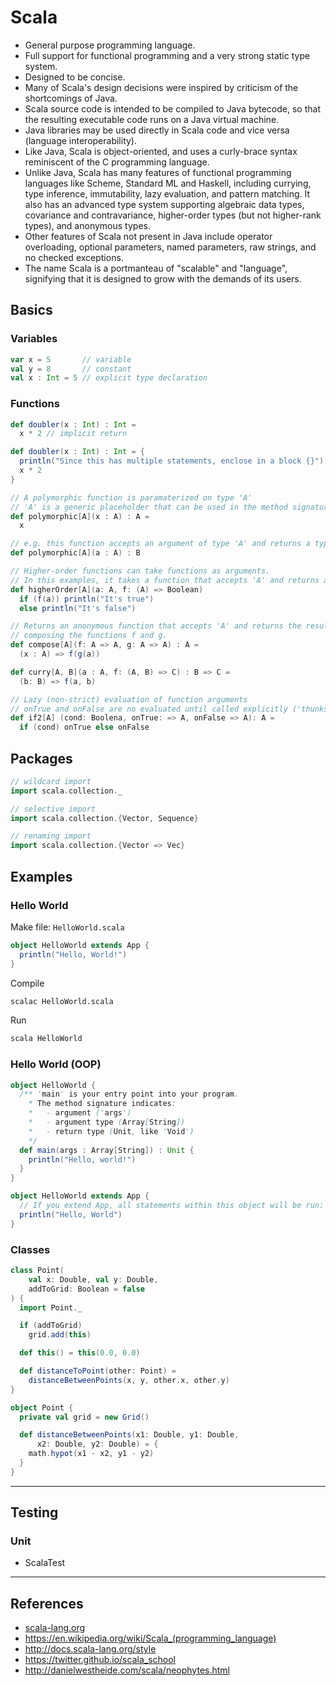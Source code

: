 # Scala

-   General purpose programming language.
-   Full support for functional programming and a very strong static type system.
-   Designed to be concise.
-   Many of Scala's design decisions were inspired by criticism of the shortcomings of Java.
-   Scala source code is intended to be compiled to Java bytecode, so that the resulting executable code runs on a Java virtual machine.
-   Java libraries may be used directly in Scala code and vice versa (language interoperability).
-   Like Java, Scala is object-oriented, and uses a curly-brace syntax reminiscent of the C programming language.
-   Unlike Java, Scala has many features of functional programming languages like Scheme, Standard ML and Haskell, including currying, type inference, immutability, lazy evaluation, and pattern matching. It also has an advanced type system supporting algebraic data types, covariance and contravariance, higher-order types (but not higher-rank types), and anonymous types.
-   Other features of Scala not present in Java include operator overloading, optional parameters, named parameters, raw strings, and no checked exceptions.
-   The name Scala is a portmanteau of "scalable" and "language", signifying that it is designed to grow with the demands of its users.

## Basics

### Variables

```scala
var x = 5       // variable
val y = 8       // constant
val x : Int = 5 // explicit type declaration
```

### Functions

```scala
def doubler(x : Int) : Int =
  x * 2 // implicit return

def doubler(x : Int) : Int = {
  println("Since this has multiple statements, enclose in a block {}")
  x * 2
}

// A polymorphic function is paramaterized on type 'A'
// 'A' is a generic placeholder that can be used in the method signature.
def polymorphic[A](x : A) : A =
  x

// e.g. this function accepts an argument of type 'A' and returns a type 'B'
def polymorphic[A](a : A) : B

// Higher-order functions can take functions as arguments.
// In this examples, it takes a function that accepts 'A' and returns a boolean
def higherOrder[A](a: A, f: (A) => Boolean)
  if (f(a)) println("It's true")
  else println("It's false")

// Returns an anonymous function that accepts 'A' and returns the result of
// composing the functions f and g.
def compose[A](f: A => A, g: A => A) : A =
  (x : A) => f(g(a))

def curry[A, B](a : A, f: (A, B) => C) : B => C =
  (b: B) => f(a, b)

// Lazy (non-strict) evaluation of function arguments
// onTrue and onFalse are no evaluated until called explicitly ('thunks')
def if2[A] (cond: Boolena, onTrue: => A, onFalse => A): A =
  if (cond) onTrue else onFalse
```

## Packages

```scala
// wildcard import
import scala.collection._

// selective import
import scala.collection.{Vector, Sequence}

// renaming import
import scala.collection.{Vector => Vec}
```

## Examples

### Hello World

Make file: `HelloWorld.scala`

```scala
object HelloWorld extends App {
  println("Hello, World!")
}
```

Compile

```sh
scalac HelloWorld.scala
```

Run

```sh
scala HelloWorld
```

### Hello World (OOP)

```scala
object HelloWorld {
  /** 'main' is your entry point into your program.
    * The method signature indicates:
    *   - argument ('args')
    *   - argument type (Array[String])
    *   - return type (Unit, like 'Void')
    */
  def main(args : Array[String]) : Unit {
    println("Hello, world!")
  }
}

object HelloWorld extends App {
  // If you extend App, all statements within this object will be run:
  println("Hello, World")
}
```

### Classes

```scala
class Point(
    val x: Double, val y: Double,
    addToGrid: Boolean = false
) {
  import Point._

  if (addToGrid)
    grid.add(this)

  def this() = this(0.0, 0.0)

  def distanceToPoint(other: Point) =
    distanceBetweenPoints(x, y, other.x, other.y)
}

object Point {
  private val grid = new Grid()

  def distanceBetweenPoints(x1: Double, y1: Double,
      x2: Double, y2: Double) = {
    math.hypot(x1 - x2, y1 - y2)
  }
}
```

---

## Testing

### Unit

-   ScalaTest

---

## References

-   [scala-lang.org](http://www.scala-lang.org)
-   <https://en.wikipedia.org/wiki/Scala_(programming_language)>
-   <http://docs.scala-lang.org/style>
-   <https://twitter.github.io/scala_school>
-   <http://danielwestheide.com/scala/neophytes.html>
